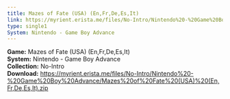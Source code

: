 ```yaml
---
title: Mazes of Fate (USA) (En,Fr,De,Es,It)
link: https://myrient.erista.me/files/No-Intro/Nintendo%20-%20Game%20Boy%20Advance/Mazes%20of%20Fate%20(USA)%20(En,Fr,De,Es,It).zip
type: single1
System: Nintendo - Game Boy Advance
---
```

<b>Game:</b> Mazes of Fate (USA) (En,Fr,De,Es,It)<br>
<b>System:</b> Nintendo - Game Boy Advance<br>
<b>Collection:</b> No-Intro<br>
<b>Download:</b> https://myrient.erista.me/files/No-Intro/Nintendo%20-%20Game%20Boy%20Advance/Mazes%20of%20Fate%20(USA)%20(En,Fr,De,Es,It).zip